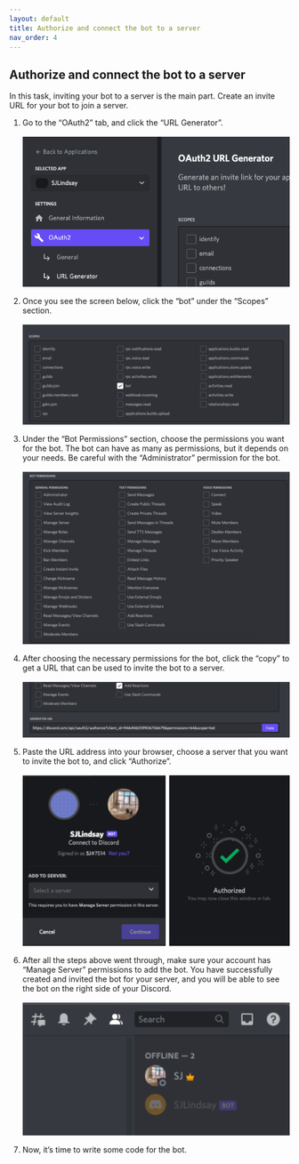 ```yaml
---
layout: default
title: Authorize and connect the bot to a server
nav_order: 4
---
```


## Authorize and connect the bot to a server
In this task, inviting your bot to a server is the main part. Create an invite URL for your bot to join a server.

1. Go to the “OAuth2” tab, and click the “URL Generator”.<br><br>![newApplication1](/graphics/authorization1.png)

2. Once you see the screen below, click the “bot” under the “Scopes” section.<br><br>![newApplication1](/graphics/authorization2.png)

3. Under the “Bot Permissions” section, choose the permissions you want for the bot. 
The bot can have as many as permissions, but it depends on your needs. Be careful with the “Administrator” permission for the bot.<br><br>![newApplication1](/graphics/authorization3.png)

4. After choosing the necessary permissions for the bot, click the “copy” to get a URL that can be used to invite the bot to a server.<br><br>![newApplication1](/graphics/authorization4.png)

5. Paste the URL address into your browser, choose a server that you want to invite the bot to, and click “Authorize”.<br><br>![newApplication1](/graphics/authorization5.png)

6. After all the steps above went through, make sure your account has “Manage Server” permissions to add the bot. 
You have successfully created and invited the bot for your server, and you will be able to see the bot on the right side of your Discord.<br><br>![newApplication1](/graphics/authorization6.png)

7. Now, it’s time to write some code for the bot.
